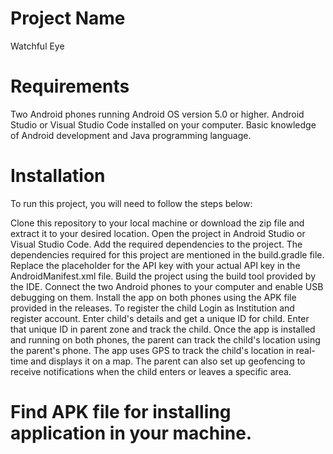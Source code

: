 # Project Name
Watchful Eye

# Requirements
Two Android phones running Android OS version 5.0 or higher.
Android Studio or Visual Studio Code installed on your computer.
Basic knowledge of Android development and Java programming language.

# Installation
To run this project, you will need to follow the steps below:

Clone this repository to your local machine or download the zip file and extract it to your desired location.
Open the project in Android Studio or Visual Studio Code.
Add the required dependencies to the project. The dependencies required for this project are mentioned in the build.gradle file.
Replace the placeholder for the API key with your actual API key in the AndroidManifest.xml file.
Build the project using the build tool provided by the IDE.
Connect the two Android phones to your computer and enable USB debugging on them.
Install the app on both phones using the APK file provided in the releases.
To register the child Login as Institution and register account.
Enter child's details and get a unique ID for child.
Enter that unique ID in parent zone and track the child.
Once the app is installed and running on both phones, the parent can track the child's location using the parent's phone. The app uses GPS to track the child's location in real-time and displays it on a map. The parent can also set up geofencing to receive notifications when the child enters or leaves a specific area.

# Find APK file for installing application in your machine.
